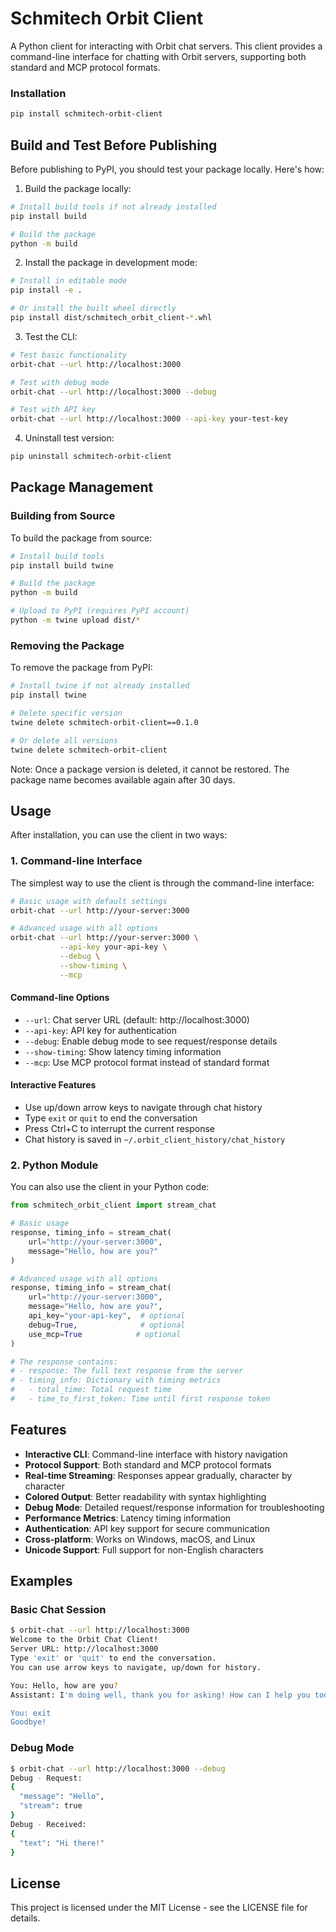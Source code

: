 # Schmitech Orbit Client

A Python client for interacting with Orbit chat servers. This client provides a command-line interface for chatting with Orbit servers, supporting both standard and MCP protocol formats.

### Installation

```bash
pip install schmitech-orbit-client
```

## Build and Test Before Publishing

Before publishing to PyPI, you should test your package locally. Here's how:

1. Build the package locally:
```bash
# Install build tools if not already installed
pip install build

# Build the package
python -m build
```

2. Install the package in development mode:
```bash
# Install in editable mode
pip install -e .

# Or install the built wheel directly
pip install dist/schmitech_orbit_client-*.whl
```

3. Test the CLI:
```bash
# Test basic functionality
orbit-chat --url http://localhost:3000

# Test with debug mode
orbit-chat --url http://localhost:3000 --debug

# Test with API key
orbit-chat --url http://localhost:3000 --api-key your-test-key
```

4. Uninstall test version:
```bash
pip uninstall schmitech-orbit-client
```

## Package Management



### Building from Source

To build the package from source:

```bash
# Install build tools
pip install build twine

# Build the package
python -m build

# Upload to PyPI (requires PyPI account)
python -m twine upload dist/*
```

### Removing the Package

To remove the package from PyPI:

```bash
# Install twine if not already installed
pip install twine

# Delete specific version
twine delete schmitech-orbit-client==0.1.0

# Or delete all versions
twine delete schmitech-orbit-client
```

Note: Once a package version is deleted, it cannot be restored. The package name becomes available again after 30 days.

## Usage

After installation, you can use the client in two ways:

### 1. Command-line Interface

The simplest way to use the client is through the command-line interface:

```bash
# Basic usage with default settings
orbit-chat --url http://your-server:3000

# Advanced usage with all options
orbit-chat --url http://your-server:3000 \
           --api-key your-api-key \
           --debug \
           --show-timing \
           --mcp
```

#### Command-line Options

- `--url`: Chat server URL (default: http://localhost:3000)
- `--api-key`: API key for authentication
- `--debug`: Enable debug mode to see request/response details
- `--show-timing`: Show latency timing information
- `--mcp`: Use MCP protocol format instead of standard format

#### Interactive Features

- Use up/down arrow keys to navigate through chat history
- Type `exit` or `quit` to end the conversation
- Press Ctrl+C to interrupt the current response
- Chat history is saved in `~/.orbit_client_history/chat_history`

### 2. Python Module

You can also use the client in your Python code:

```python
from schmitech_orbit_client import stream_chat

# Basic usage
response, timing_info = stream_chat(
    url="http://your-server:3000",
    message="Hello, how are you?"
)

# Advanced usage with all options
response, timing_info = stream_chat(
    url="http://your-server:3000",
    message="Hello, how are you?",
    api_key="your-api-key",  # optional
    debug=True,              # optional
    use_mcp=True            # optional
)

# The response contains:
# - response: The full text response from the server
# - timing_info: Dictionary with timing metrics
#   - total_time: Total request time
#   - time_to_first_token: Time until first response token
```

## Features

- **Interactive CLI**: Command-line interface with history navigation
- **Protocol Support**: Both standard and MCP protocol formats
- **Real-time Streaming**: Responses appear gradually, character by character
- **Colored Output**: Better readability with syntax highlighting
- **Debug Mode**: Detailed request/response information for troubleshooting
- **Performance Metrics**: Latency timing information
- **Authentication**: API key support for secure communication
- **Cross-platform**: Works on Windows, macOS, and Linux
- **Unicode Support**: Full support for non-English characters

## Examples

### Basic Chat Session
```bash
$ orbit-chat --url http://localhost:3000
Welcome to the Orbit Chat Client!
Server URL: http://localhost:3000
Type 'exit' or 'quit' to end the conversation.
You can use arrow keys to navigate, up/down for history.

You: Hello, how are you?
Assistant: I'm doing well, thank you for asking! How can I help you today?

You: exit
Goodbye!
```

### Debug Mode
```bash
$ orbit-chat --url http://localhost:3000 --debug
Debug - Request:
{
  "message": "Hello",
  "stream": true
}
Debug - Received:
{
  "text": "Hi there!"
}
```

## License

This project is licensed under the MIT License - see the LICENSE file for details. 